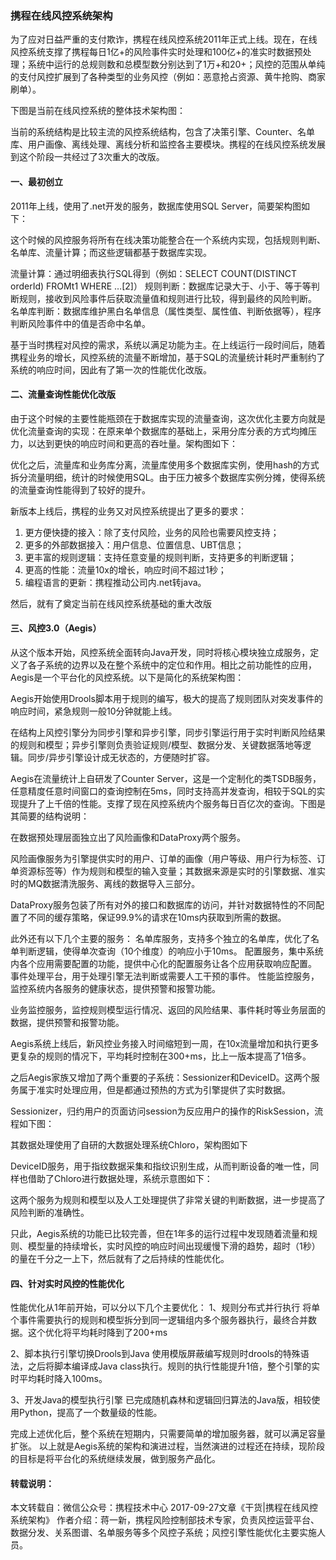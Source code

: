 ### 携程在线风控系统架构
为了应对日益严重的支付欺诈，携程在线风控系统2011年正式上线。现在，在线风控系统支撑了携程每日1亿+的风险事件实时处理和100亿+的准实时数据预处理；系统中运行的总规则数和总模型数分别达到了1万+和20+；风控的范围从单纯的支付风控扩展到了各种类型的业务风控（例如：恶意抢占资源、黄牛抢购、商家刷单）。

下图是当前在线风控系统的整体技术架构图：

当前的系统结构是比较主流的风控系统结构，包含了决策引擎、Counter、名单库、用户画像、离线处理、离线分析和监控各主要模块。携程的在线风控系统发展到这个阶段一共经过了3次重大的改版。

#### 一、最初创立
2011年上线，使用了.net开发的服务，数据库使用SQL Server，简要架构图如下：

这个时候的风控服务将所有在线决策功能整合在一个系统内实现，包括规则判断、名单库、流量计算；而这些逻辑都基于数据库实现。

流量计算：通过明细表执行SQL得到（例如：SELECT COUNT(DISTINCT orderId) FROMt1 WHERE …[2]）
规则判断：数据库记录大于、小于、等于等判断规则，接收到风险事件后获取流量值和规则进行比较，得到最终的风险判断。
名单库判断：数据库维护黑白名单信息（属性类型、属性值、判断依据等），程序判断风险事件中的值是否命中名单。

基于当时携程对风控的需求，系统以满足功能为主。在上线运行一段时间后，随着携程业务的增长，风控系统的流量不断增加，基于SQL的流量统计耗时严重制约了系统的响应时间，因此有了第一次的性能优化改版。

#### 二、流量查询性能优化改版
由于这个时候的主要性能瓶颈在于数据库实现的流量查询，这次优化主要方向就是优化流量查询的实现：在原来单个数据库的基础上，采用分库分表的方式均摊压力，以达到更快的响应时间和更高的吞吐量。架构图如下：

优化之后，流量库和业务库分离，流量库使用多个数据库实例，使用hash的方式拆分流量明细，统计的时候使用SQL。由于压力被多个数据库实例分摊，使得系统的流量查询性能得到了较好的提升。

新版本上线后，携程的业务又对风控系统提出了更多的要求：
1.    更方便快捷的接入：除了支付风险，业务的风险也需要风控支持；
2.    更多的外部数据接入：用户信息、位置信息、UBT信息；
3.    更丰富的规则逻辑：支持任意变量的规则判断，支持更多的判断逻辑；
4.    更高的性能：流量10x的增长，响应时间不超过1秒；
5.    编程语言的更新：携程推动公司内.net转java。

然后，就有了奠定当前在线风控系统基础的重大改版

#### 三、风控3.0（Aegis）
从这个版本开始，风控系统全面转向Java开发，同时将核心模块独立成服务，定义了各子系统的边界以及在整个系统中的定位和作用。相比之前功能性的应用，Aegis是一个平台化的风控系统。以下是简化的系统架构图：

Aegis开始使用Drools脚本用于规则的编写，极大的提高了规则团队对突发事件的响应时间，紧急规则一般10分钟就能上线。

在结构上风控引擎分为同步引擎和异步引擎，同步引擎运行用于实时判断风险结果的规则和模型；异步引擎则负责验证规则/模型、数据分发、关键数据落地等逻辑。同步/异步引擎设计成无状态的，方便随时扩容。

Aegis在流量统计上自研发了Counter Server，这是一个定制化的类TSDB服务，任意精度任意时间窗口的查询控制在5ms，同时支持高并发查询，相较于SQL的实现提升了上千倍的性能。支撑了现在风控系统内个服务每日百亿次的查询。下图是其简要的结构说明：

在数据预处理层面独立出了风险画像和DataProxy两个服务。

风险画像服务为引擎提供实时的用户、订单的画像（用户等级、用户行为标签、订单资源标签等）作为规则和模型的输入变量；其数据来源是实时的引擎数据、准实时的MQ数据清洗服务、离线的数据导入三部分。

DataProxy服务包装了所有对外的接口和数据库的访问，并针对数据特性的不同配置了不同的缓存策略，保证99.9%的请求在10ms内获取到所需的数据。

此外还有以下几个主要的服务：
名单库服务，支持多个独立的名单库，优化了名单判断逻辑，使得单次查询（10个维度）的响应小于10ms。
配置服务，集中系统内各个应用需要配置的功能，提供中心化的配置服务让各个应用获取响应配置。
事件处理平台，用于处理引擎无法判断或需要人工干预的事件。
性能监控服务，监控系统内各服务的健康状态，提供预警和报警功能。

业务监控服务，监控规则模型运行情况、返回的风险结果、事件耗时等业务层面的数据，提供预警和报警功能。

Aegis系统上线后，新风控业务接入时间缩短到一周，在10x流量增加和执行更多更复杂的规则的情况下，平均耗时控制在300+ms，比上一版本提高了1倍多。

之后Aegis家族又增加了两个重要的子系统：Sessionizer和DeviceID。这两个服务属于准实时处理应用，但是都通过预热的方式为引擎提供了实时数据。

Sessionizer，归约用户的页面访问session为反应用户的操作的RiskSession，流程如下图：

其数据处理使用了自研的大数据处理系统Chloro，架构图如下

DeviceID服务，用于指纹数据采集和指纹识别生成，从而判断设备的唯一性，同样也借助了Chloro进行数据处理，系统示意图如下：

这两个服务为规则和模型以及人工处理提供了非常关键的判断数据，进一步提高了风险判断的准确性。

只此，Aegis系统的功能已比较完善，但在1年多的运行过程中发现随着流量和规则、模型量的持续增长，实时风控的响应时间出现缓慢下滑的趋势，超时（1秒）的量在千分之一上下，然后就有了之后持续的性能优化。

#### 四、针对实时风控的性能优化
性能优化从1年前开始，可以分以下几个主要优化：
1、规则分布式并行执行
将单个事件需要执行的规则和模型拆分到同一逻辑组内多个服务器执行，最终合并数据。这个优化将平均耗时降到了200+ms

2、脚本执行引擎切换Drools到Java
使用模版屏蔽编写规则时drools的特殊语法，之后将脚本编译成Java class执行。规则的执行性能提升1倍，整个引擎的实时平均耗时降入100ms。

3、开发Java的模型执行引擎
已完成随机森林和逻辑回归算法的Java版，相较使用Python，提高了一个数量级的性能。

完成上述优化后，整个系统在短期内，只需要简单的增加服务器，就可以满足容量扩张。
以上就是Aegis系统的架构和演进过程，当然演进的过程还在持续，现阶段的目标是将平台化的系统继续发展，做到服务产品化。

#### 转载说明：
本文转载自：微信公众号：携程技术中心 2017-09-27文章《干货|携程在线风控系统架构》
作者介绍：蒋一新，携程风险控制部技术专家，负责风控运营平台、数据分发、关系图谱、名单服务等多个风控子系统；风控引擎性能优化主要实施人员。
